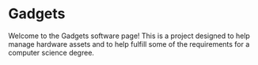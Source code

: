 # Gadgets

Welcome to the Gadgets software page! This is a project designed to help manage hardware assets and to help fulfill some of the requirements for a computer science degree. 
